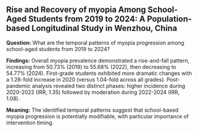 ## Rise and Recovery of myopia Among School-Aged Students from 2019 to 2024: A Population-based Longitudinal Study in Wenzhou, China

**Question:** What are the temporal patterns of myopia progression among school-aged students from 2019 to 2024?

**Findings:** Overall myopia prevalence demonstrated a rise-and-fall pattern, increasing from 50.73% (2019) to 55.68% (2022), then decreasing to 54.77% (2024). First-grade students exhibited more dramatic changes with a 1.28-fold increase in 2020 (versus 1.04-fold across all grades). Post-pandemic analysis revealed two distinct phases: higher incidence during 2020-2022 (IRR, 1.35) followed by moderation during 2022-2024 (IRR, 1.08).

**Meaning:** The identified temporal patterns suggest that school-based myopia progression is potentially modifiable, with particular importance of intervention timing.
